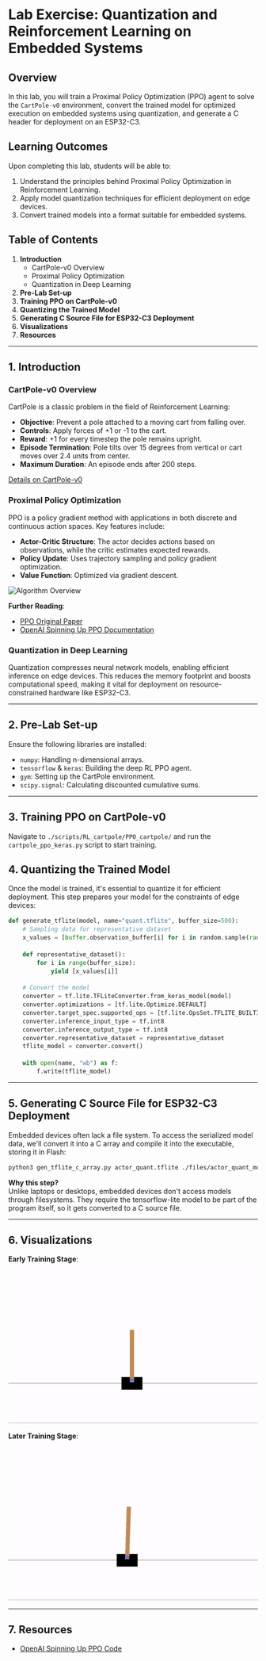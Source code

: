 # Lab Exercise: Quantization and Reinforcement Learning on Embedded Systems

## Overview
In this lab, you will train a Proximal Policy Optimization (PPO) agent to solve the `CartPole-v0` environment, convert the trained model for optimized execution on embedded systems using quantization, and generate a C header for deployment on an ESP32-C3.

## Learning Outcomes
Upon completing this lab, students will be able to:
1. Understand the principles behind Proximal Policy Optimization in Reinforcement Learning.
2. Apply model quantization techniques for efficient deployment on edge devices.
3. Convert trained models into a format suitable for embedded systems.

## Table of Contents
1. **Introduction**
    * CartPole-v0 Overview
    * Proximal Policy Optimization
    * Quantization in Deep Learning
2. **Pre-Lab Set-up**
3. **Training PPO on CartPole-v0**
4. **Quantizing the Trained Model**
5. **Generating C Source File for ESP32-C3 Deployment**
6. **Visualizations**
7. **Resources**

---

## 1. Introduction

### CartPole-v0 Overview
CartPole is a classic problem in the field of Reinforcement Learning:
- **Objective**: Prevent a pole attached to a moving cart from falling over.
- **Controls**: Apply forces of +1 or -1 to the cart.
- **Reward**: +1 for every timestep the pole remains upright.
- **Episode Termination**: Pole tilts over 15 degrees from vertical or cart moves over 2.4 units from center.
- **Maximum Duration**: An episode ends after 200 steps.
  
[Details on CartPole-v0](https://gymnasium.farama.org/environments/classic_control/cart_pole/)

### Proximal Policy Optimization
PPO is a policy gradient method with applications in both discrete and continuous action spaces. Key features include:
- **Actor-Critic Structure**: The actor decides actions based on observations, while the critic estimates expected rewards.
- **Policy Update**: Uses trajectory sampling and policy gradient optimization.
- **Value Function**: Optimized via gradient descent.
  
![Algorithm Overview](https://i.imgur.com/rd5tda1.png)

**Further Reading**:
- [PPO Original Paper](https://arxiv.org/pdf/1707.06347.pdf)
- [OpenAI Spinning Up PPO Documentation](https://spinningup.openai.com/en/latest/algorithms/ppo.html)

### Quantization in Deep Learning
Quantization compresses neural network models, enabling efficient inference on edge devices. This reduces the memory footprint and boosts computational speed, making it vital for deployment on resource-constrained hardware like ESP32-C3.

---

## 2. Pre-Lab Set-up

Ensure the following libraries are installed:
- `numpy`: Handling n-dimensional arrays.
- `tensorflow` & `keras`: Building the deep RL PPO agent.
- `gym`: Setting up the CartPole environment.
- `scipy.signal`: Calculating discounted cumulative sums.

---

## 3. Training PPO on CartPole-v0

Navigate to `./scripts/RL_cartpole/PPO_cartpole/` and run the `cartpole_ppo_keras.py` script to start training.


## 4. Quantizing the Trained Model

Once the model is trained, it's essential to quantize it for efficient deployment. This step prepares your model for the constraints of edge devices:

```python
def generate_tflite(model, name="quant.tflite", buffer_size=500):
    # Sampling data for representative dataset
    x_values = [buffer.observation_buffer[i] for i in random.sample(range(buffer_size), buffer_size)]
    
    def representative_dataset():
        for i in range(buffer_size):
            yield [x_values[i]]

    # Convert the model
    converter = tf.lite.TFLiteConverter.from_keras_model(model)
    converter.optimizations = [tf.lite.Optimize.DEFAULT]
    converter.target_spec.supported_ops = [tf.lite.OpsSet.TFLITE_BUILTINS_INT8]
    converter.inference_input_type = tf.int8
    converter.inference_output_type = tf.int8
    converter.representative_dataset = representative_dataset
    tflite_model = converter.convert() 

    with open(name, "wb") as f:
        f.write(tflite_model)
```

---

## 5. Generating C Source File for ESP32-C3 Deployment

Embedded devices often lack a file system. To access the serialized model data, we'll convert it into a C array and compile it into the executable, storing it in Flash:

```bash
python3 gen_tflite_c_array.py actor_quant.tflite ./files/actor_quant_model_data.cc
```

**Why this step?**  
Unlike laptops or desktops, embedded devices don't access models through filesystems. They require the tensorflow-lite model to be part of the program itself, so it gets converted to a C source file.

---

## 6. Visualizations

**Early Training Stage**:  
![Early Training](./img/cartpole_training.gif)

**Later Training Stage**:  
![Advanced Training](./img/cartpole_completed.gif)

---

## 7. Resources
- [OpenAI Spinning Up PPO Code](https://github.com/openai/spinningup/blob/master/spinup/algos/tf1/ppo/ppo.py)


